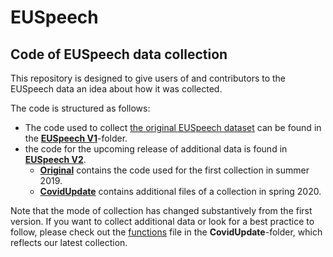 # EUSpeech
## Code of EUSpeech data collection

This repository is designed to give users of and contributors to the EUSpeech data an idea about how it was collected.

The code is structured as follows:
- The code used to collect [the original EUSpeech dataset](https://dataverse.harvard.edu/dataset.xhtml?persistentId=doi:10.7910/DVN/XPCVEI) can be found in the [**EUSpeech V1**](https://github.com/nicolaiberk/EUSpeech/tree/master/EUSpeech%20V1)-folder.
- the code for the upcoming release of additional data is found in [**EUSpeech V2**](https://github.com/nicolaiberk/EUSpeech/tree/master/EUSpeech%20V2).
  - [**Original**](https://github.com/nicolaiberk/EUSpeech/tree/master/EUSpeech%20V2/Original) contains the code used for the first collection in summer 2019.
  - [**CovidUpdate**](https://github.com/nicolaiberk/EUSpeech/tree/master/EUSpeech%20V2/CovidUpdate) contains additional files of a collection in spring 2020.

Note that the mode of collection has changed substantively from the first version. If you want to collect additional data or look for a best practice to follow, please check out the [functions](https://github.com/nicolaiberk/EUSpeech/blob/master/EUSpeech%20V2/CovidUpdate/functions.py) file in the **CovidUpdate**-folder, which reflects our latest collection.